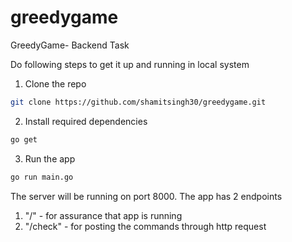 # greedygame
GreedyGame- Backend Task

Do following steps to get it up and running in local system
1. Clone the repo
```bash
git clone https://github.com/shamitsingh30/greedygame.git
```
2. Install required dependencies
```bash
go get
```
3. Run the app
```bash
go run main.go
```

The server will be running on port 8000. The app has 2 endpoints
1. "/" - for assurance that app is running
2. "/check" - for posting the commands through http request
